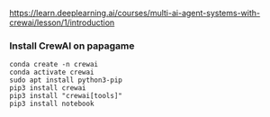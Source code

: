 https://learn.deeplearning.ai/courses/multi-ai-agent-systems-with-crewai/lesson/1/introduction

### Install CrewAI on papagame

```
conda create -n crewai
conda activate crewai
sudo apt install python3-pip
pip3 install crewai
pip3 install "crewai[tools]"
pip3 install notebook
```
